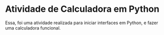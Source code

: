 # Atividade de Calculadora em Python
Essa, foi uma atividade realizada para iniciar interfaces em Python, e fazer uma calculadora funcional.
